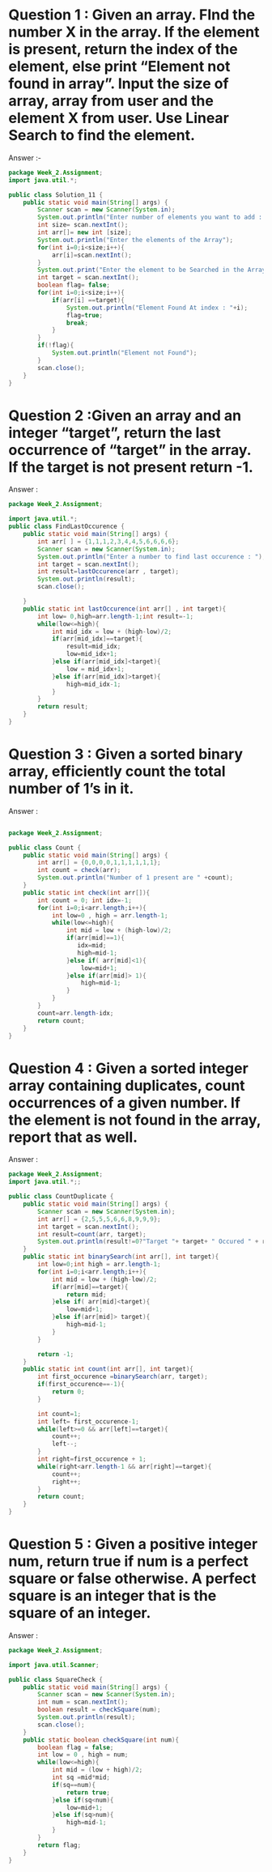 # Question 1 : Given an array. FInd the number X in the array. If the element is present, return the index of the element, else print “Element not found in array”. Input the size of array, array from user and the element X from user. Use Linear Search to find the element.
Answer :- 
```java
package Week_2.Assignment;
import java.util.*;

public class Solution_11 {
    public static void main(String[] args) {
        Scanner scan = new Scanner(System.in);
        System.out.println("Enter number of elements you want to add : ");
        int size= scan.nextInt();
        int arr[]= new int [size];
        System.out.println("Enter the elements of the Array");
        for(int i=0;i<size;i++){
            arr[i]=scan.nextInt();
        }
        System.out.print("Enter the element to be Searched in the Array : ");
        int target = scan.nextInt();
        boolean flag= false;
        for(int i=0;i<size;i++){
            if(arr[i] ==target){
                System.out.println("Element Found At index : "+i);
                flag=true;
                break;
            }
        }
        if(!flag){
            System.out.println("Element not Found");
        }
        scan.close();
    }
}
```

# Question 2 :Given an array and an integer “target”, return the last occurrence of “target” in the array. If the target is not present return -1.
Answer : 
```java
package Week_2.Assignment;

import java.util.*;
public class FindLastOccurence {
    public static void main(String[] args) {
        int arr[ ] = {1,1,1,2,3,4,4,5,6,6,6,6};
        Scanner scan = new Scanner(System.in);
        System.out.println("Enter a number to find last occurence : ");
        int target = scan.nextInt();
        int result=lastOccurence(arr , target);
        System.out.println(result);
        scan.close();

    }
    public static int lastOccurence(int arr[] , int target){
        int low= 0,high=arr.length-1;int result=-1;
        while(low<=high){
            int mid_idx = low + (high-low)/2;
            if(arr[mid_idx]==target){
                result=mid_idx;
                low=mid_idx+1;
            }else if(arr[mid_idx]<target){
                low = mid_idx+1;
            }else if(arr[mid_idx]>target){
                high=mid_idx-1;
            }
        }
        return result;
    }
}

```

# Question 3 : Given a sorted binary array, efficiently count the total number of 1’s in it.
Answer :
```java

package Week_2.Assignment;

public class Count {
    public static void main(String[] args) {
        int arr[] = {0,0,0,0,1,1,1,1,1,1};
        int count = check(arr);
        System.out.println("Number of 1 present are " +count);
    }
    public static int check(int arr[]){
        int count = 0; int idx=-1;
        for(int i=0;i<arr.length;i++){
            int low=0 , high = arr.length-1;
            while(low<=high){
                int mid = low + (high-low)/2;
                if(arr[mid]==1){
                   idx=mid;
                   high=mid-1; 
                }else if( arr[mid]<1){
                    low=mid+1;
                }else if(arr[mid]> 1){
                    high=mid-1;
                }
            }
        }
        count=arr.length-idx;
        return count;
    }
}

```

# Question 4 : Given a sorted integer array containing duplicates, count occurrences of a given number. If the element is not found in the array, report that as well.
Answer : 
```java
package Week_2.Assignment;
import java.util.*;;

public class CountDuplicate {
    public static void main(String[] args) {
        Scanner scan = new Scanner(System.in);
        int arr[] = {2,5,5,5,6,6,8,9,9,9};
        int target = scan.nextInt();
        int result=count(arr, target);
        System.out.println(result!=0?"Target "+ target+ " Occured " + result + " times":"Not Found");
    }
    public static int binarySearch(int arr[], int target){
        int low=0;int high = arr.length-1;
        for(int i=0;i<arr.length;i++){
            int mid = low + (high-low)/2;
            if(arr[mid]==target){
                return mid;
            }else if( arr[mid]<target){
                low=mid+1;
            }else if(arr[mid]> target){
                high=mid-1;
            }
        }

        return -1;
    }
    public static int count(int arr[], int target){
        int first_occurence =binarySearch(arr, target);
        if(first_occurence==-1){
            return 0;
        }

        int count=1;
        int left= first_occurence-1;
        while(left>=0 && arr[left]==target){
            count++;
            left--;
        }
        int right=first_occurence + 1;
        while(right<arr.length-1 && arr[right]==target){
            count++;
            right++;
        }
        return count;
    }
}

```

# Question 5 : Given a positive integer num, return true if num is a perfect square or false otherwise. A perfect square is an integer that is the square of an integer.
Answer :
```java
package Week_2.Assignment;

import java.util.Scanner;

public class SquareCheck {
    public static void main(String[] args) {
        Scanner scan = new Scanner(System.in);
        int num = scan.nextInt();
        boolean result = checkSquare(num);
        System.out.println(result);
        scan.close();
    }
    public static boolean checkSquare(int num){
        boolean flag = false;
        int low = 0 , high = num;
        while(low<=high){
            int mid = (low + high)/2;
            int sq =mid*mid;
            if(sq==num){
                return true;
            }else if(sq<num){
                low=mid+1;
            }else if(sq>num){
                high=mid-1;
            }
        }
        return flag;
    }
}
```